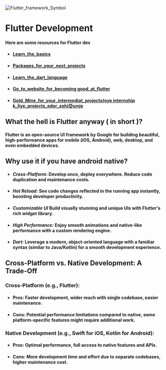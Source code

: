 

![Flutter_framework_Symbol](https://encrypted-tbn0.gstatic.com/images?q=tbn:ANd9GcSH4lNuLV9QltVjmiJjzbbMUQGE5pS7Xcck6g&usqp=CAU)

# Flutter Development 
#### Here are some resources for Flutter dev
- #### [Learn_the_basics](https://github.com/Abhishekraina7/Flutter_functionalities.git)
- #### [Packages_for_your_next_projects](https://pub.dev/)
- #### [Learn_the_dart_language](https://dart.dev/guides)
- #### [Go_to_website_for_becoming good_at_flutter](https://flutter.dev/)
- #### [Gold_Mine_for_your_intermediat_projects(oye internship k_liye_projects_eder_sehi😊smje](https://flutter.dev/)



## What the hell is Flutter anyway ( in short )?
#### Flutter is an open-source UI framework by Google for building beautiful, high-performance apps for mobile (iOS, Android), web, desktop, and even embedded devices.
## Why use it if you have android native?
-  #### **_Cross-Platform:_** Develop once, deploy everywhere. Reduce code duplication and maintenance costs.
-  #### _**Hot Reload:**_ See code changes reflected in the running app instantly, boosting developer productivity.
-  #### **_Customizable UI_** Build visually stunning and unique UIs with Flutter's rich widget library.
-  #### **_High Performance:_** Enjoy smooth animations and native-like performance with a custom rendering engine.
-  #### **_Dart:_** Leverage a modern, object-oriented language with a familiar syntax (similar to Java/Kotlin) for a smooth development experience.

## Cross-Platform vs. Native Development: A Trade-Off

### Cross-Platform (e.g., Flutter):
-  #### Pros: Faster development, wider reach with single codebase, easier maintenance.
-  #### Cons: Potential performance limitations compared to native, some platform-specific features might require additional work.

### Native Development (e.g., Swift for iOS, Kotlin for Android):
-  #### Pros: Optimal performance, full access to native features and APIs.
-  #### Cons: More development time and effort due to separate codebases, higher maintenance cost.








